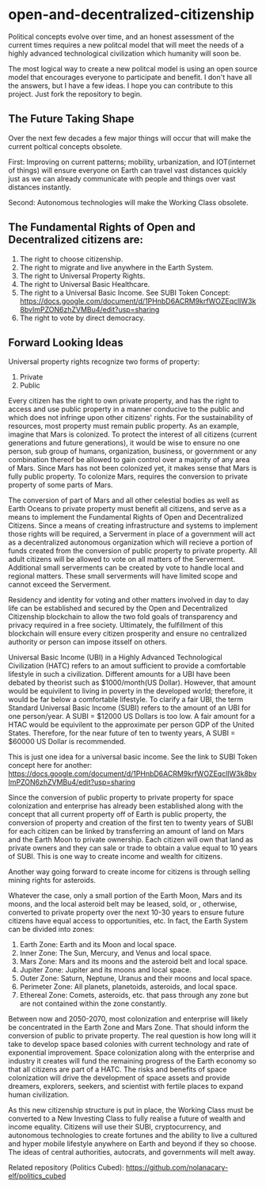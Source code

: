 # open-and-decentralized-citizenship

Political concepts evolve over time, and an honest assessment of the current times requires a new politcal model 
that will meet the needs of a highly advanced technological civilization which humanity will
soon be.

The most logical way to create a new politcal model is using an open source model that encourages 
everyone to participate and benefit. I don't have all the answers, but I have a few ideas. I hope 
you can contribute to this project. Just fork the repository to begin.

## The Future Taking Shape
Over the next few decades a few major things will occur that will make the current poltical concepts obsolete. 

First: Improving on current patterns; mobility, urbanization, and IOT(internet of things) will ensure everyone 
on Earth can travel vast distances quickly just as we can already communicate with people and things over vast distances instantly. 

Second: Autonomous technologies will make the Working Class obsolete. 

## The Fundamental Rights of Open and Decentralized citizens are:
1) The right to choose citizenship.
2) The right to migrate and live anywhere in the Earth System.
3) The right to Universal Property Rights.
4) The right to Universal Basic Healthcare.
5) The right to a Universal Basic Income. 
   See SUBI Token Concept:
   https://docs.google.com/document/d/1PHnbD6ACRM9krfWOZEqclIW3k8bvImPZON6zhZVMBu4/edit?usp=sharing
6) The right to vote by direct democracy.

## Forward Looking Ideas
Universal property rights recognize two forms of property:
1) Private
2) Public

Every citizen has the right to own private property, and has the right to access and use public property in a manner
conducive to the public and which does not infringe upon other citizens' rights. For the sustainability of resources, 
most property must remain public property. As an example, imagine that Mars is colonized. To protect the interest of all citizens 
(current  generations and future generations), it would be wise to ensure no one person, sub group of humans, organization, business,
or government or any combination thereof be allowed to gain control over a majority of any area of Mars. Since Mars has not been
colonized yet, it makes sense that Mars is fully public property. To colonize Mars, requires the conversion to private property
of some parts of Mars. 

The conversion of part of Mars and all other celestial bodies as well as Earth Oceans to private property must benefit all citizens,
and serve as a means to implement the Fundamental Rights of Open and Decentralized Citizens. Since a means of creating infrastructure 
and systems to implement those rights will be required, a Serverment in place of a government will act as a decentralized 
autonomous organization which will recieve a portion of funds created from the conversion of public property to private 
property. All adult citizens will be allowed to vote on all matters of the Serverment. Additional small serverments can be created by vote
to handle local and regional matters. These small serverments will have limited scope and cannot exceed the Serverment.

Residency and identity for voting and other matters involved in day to day life can be established and secured by the Open and Decentralized
Citizenship blockchain to allow the two fold goals of transparency and privacy required in a free society. Ultimately, the fulfillment of
this blockchain will ensure every citizen prosperity and ensure no centralized authority or person can impose itsself on others.

Universal Basic Income (UBI) in a Highly Advanced Technological Civilization (HATC) refers to an amout sufficient to provide a comfortable 
lifestyle in such a civilization. Different amounts for a UBI have been debated by theorist such as $1000/month(US Dollar). However, 
that amount would be equivilent to living in poverty in the developed world; therefore, it would be far below a comfortable 
lifestyle. To clarify a fair UBI, the term Standard Universal Basic
 Income (SUBI) refers to the amount of an UBI for one person/year. 
A SUBI = $12000 US Dollars is too low. A fair amount for a HTAC would be equivilent to the approximate per person GDP of the United
States. Therefore, for the near future of ten to twenty years, A SUBI = $60000 US Dollar is recommended. 

This is just one idea for a universal basic income. See the link to SUBI Token concept here for another: https://docs.google.com/document/d/1PHnbD6ACRM9krfWOZEqclIW3k8bvImPZON6zhZVMBu4/edit?usp=sharing

Since the conversion of public property to private property for space colonization and enterprise has already been established
along with the concept that all current property off of Earth is public property, the conversion of property and creation of the 
first ten to twenty years of SUBI for each citizen can be linked by transferring an amount of land on Mars and the Earth Moon to 
private ownership. Each citizen will own that land as private owners and they can sale or trade to obtain a value equal to 10 years of 
SUBI. This is one way to create income and wealth for citizens. 

Another way going forward to create income for citizens is through selling mining rights for asteroids. 

Whatever the case, only a small portion of the Earth Moon, Mars and its moons, and the local asteroid belt may be leased, sold, or , otherwise,
converted to private property over the next 10-30 years to ensure future citizens have equal access to opportunities, etc. In fact, the Earth System 
can be divided into zones:

1) Earth Zone: Earth and its Moon and local space.
2) Inner Zone: The Sun, Mercury, and Venus and local space.
3) Mars Zone: Mars and its moons and the asteroid belt and local space.
4) Jupiter Zone: Jupiter and its moons and local space.
5) Outer Zone: Saturn, Neptune, Uranus and their moons and local space. 
6) Perimeter Zone: All planets, planetoids, asteroids, and local space. 
7) Ethereal Zone: Comets, asteroids, etc. that pass through any zone but are not contained within the zone constantly.

Between now and 2050-2070, most colonization and enterprise will likely be concentrated in the Earth Zone and Mars Zone. That should 
inform the conversion of public to private property. The real question is how long will it take to develop space based colonies with 
current technology and rate of exponential improvement. Space colonization along with the enterprise and industry it creates will fund 
the remaining progress of the Earth economy so that all citizens are part of a HATC. The risks and benefits of space colonization will drive 
the development of space assets and provide dreamers, explorers, seekers, and scientist with fertile places to expand human civilization.

As this new citizenship structure is put in place, the Working Class must be converted to a New Investing Class to fully realise a future of wealth 
and income equality. Citizens will use their SUBI, cryptocurrency, and autonomous technologies to create fortunes and the ability to live a
cultured and hyper mobile lifestyle anywhere on Earth and beyond if they so choose. The ideas of central authorities, autocrats, and governments will 
melt away.

Related repository (Politics Cubed):
https://github.com/nolanacary-elf/politics_cubed
